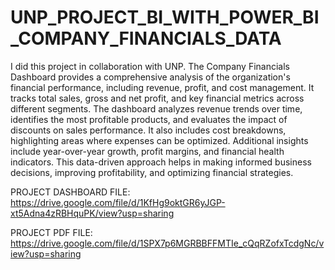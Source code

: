 # UNP_PROJECT_BI_WITH_POWER_BI_COMPANY_FINANCIALS_DATA

I did this project in collaboration with UNP. The Company Financials Dashboard provides a comprehensive analysis of the organization's financial performance, including revenue, profit, and cost management. It tracks total sales, gross and net profit, and key financial metrics across different segments. The dashboard analyzes revenue trends over time, identifies the most profitable products, and evaluates the impact of discounts on sales performance. It also includes cost breakdowns, highlighting areas where expenses can be optimized. Additional insights include year-over-year growth, profit margins, and financial health indicators. This data-driven approach helps in making informed business decisions, improving profitability, and optimizing financial strategies.

PROJECT DASHBOARD FILE: https://drive.google.com/file/d/1KfHg9oktGR6yJGP-xt5Adna4zRBHquPK/view?usp=sharing

PROJECT PDF FILE: https://drive.google.com/file/d/1SPX7p6MGRBBFFMTIe_cQqRZofxTcdgNc/view?usp=sharing
